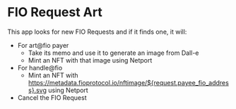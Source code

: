 #  FIO Request Art
This app looks for new FIO Requests and if it finds one, it will:
* For art@fio payer
  * Take its memo and use it to generate an image from Dall-e
  * Mint an NFT with that image using Netport
* For handle@fio
  * Mint an NFT with https://metadata.fioprotocol.io/nftimage/${request.payee_fio_address}.svg using Netport
* Cancel the FIO Request